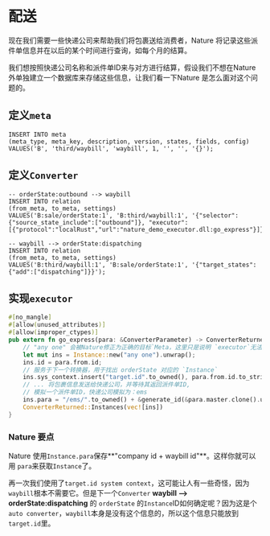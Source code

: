 # 配送

现在我们需要一些快递公司来帮助我们将包裹送给消费者，Nature 将记录这些派件单信息并在以后的某个时间进行查询，如每个月的结算。

我们想按照快递公司名称和派件单ID来与对方进行结算，假设我们不想在Nature 外单独建立一个数据库来存储这些信息，让我们看一下Nature 是怎么面对这个问题的。

## 定义`meta`

```mysql
INSERT INTO meta
(meta_type, meta_key, description, version, states, fields, config)
VALUES('B', 'third/waybill', 'waybill', 1, '', '', '{}');
```

## 定义`Converter`

```mysql
-- orderState:outbound --> waybill
INSERT INTO relation
(from_meta, to_meta, settings)
VALUES('B:sale/orderState:1', 'B:third/waybill:1', '{"selector":{"source_state_include":["outbound"]}, "executor":[{"protocol":"localRust","url":"nature_demo_executor.dll:go_express"}]}');

-- waybill --> orderState:dispatching
INSERT INTO relation
(from_meta, to_meta, settings)
VALUES('B:third/waybill:1', 'B:sale/orderState:1', '{"target_states":{"add":["dispatching"]}}');
```

## 实现`executor`

```rust
#[no_mangle]
#[allow(unused_attributes)]
#[allow(improper_ctypes)]
pub extern fn go_express(para: &ConverterParameter) -> ConverterReturned {
    // "any one" 会被Nature修正为正确的目标`Meta，这里只是说明 `executor`无法重定向目标`Meta`,否则容易引发流程上的混乱和不可控。
    let mut ins = Instance::new("any one").unwrap();
    ins.id = para.from.id;
    // 服务于下一个转换器，用于找出 orderState 对应的 `Instance`
    ins.sys_context.insert("target.id".to_owned(), para.from.id.to_string());
    // ... 将包裹信息发送给快递公司，并等待其返回派件单ID,
    // 模拟一个派件单ID，快递公司模拟为：ems
    ins.para = "/ems/".to_owned() + &generate_id(&para.master.clone().unwrap().data).unwrap().to_string();
    ConverterReturned::Instances(vec![ins])
}
```

### Nature 要点

Nature 使用`Instance.para`保存**"company id + waybill id"**。这样你就可以用 `para`来获取`Instance`了。

再一次我们使用了`target.id system context`，这可能让人有一些奇怪，因为 `waybill`根本不需要它。但是下一个`Converter` **waybill --> orderState:dispatching**  的 `orderState` 的`Instance`ID如何确定呢？因为这是个`auto converter`，`waybill`本身是没有这个信息的，所以这个信息只能放到`target.id`里。